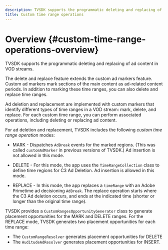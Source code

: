 ```yaml
---
description: TVSDK supports the programmatic deleting and replacing of ad content in VOD streams.
title: Custom time range operations
---
```


# Overview {#custom-time-range-operations-overview}

TVSDK supports the programmatic deleting and replacing of ad content in VOD streams.

The delete and replace feature extends the custom ad markers feature. Custom ad markers mark sections of the main content as ad-related content periods. In addition to marking these time ranges, you can also delete and replace time ranges.

<!--<a id="section_D3FE668CAF764DCC912373D5410C932C"></a>-->

Ad deletion and replacement are implemented with custom markers that identify different types of time ranges in a VOD stream: mark, delete, and replace. For each custom time range, you can perform associated operations, including deleting or replacing ad content.

For ad deletion and replacement, TVSDK includes the following *custom time range operation* modes:

* MARK - Dispatches `AdBreak` events for the marked regions. (This was called `customAdMarker` in previous versions of TVSDK.) Ad insertion is not allowed in this mode. 

* DELETE - For this mode, the app uses the `TimeRangeCollection` class to define time regions for C3 Ad Deletion. Ad insertion is allowed in this mode. 
* REPLACE - In this mode, the app replaces a `timeRange` with an Adobe Primetime ad decisioning `AdBreak`. The replace operation starts where the C3 Ad deletion occurs, and ends at the indicated time (shorter or longer than the original time range).

TVSDK provides a `CustomRangesOpportunityGenerator` class to generate placement opportunities for the MARK and DELETE ranges. For the REPLACE mode, TVSDK generates two placement opportunities for each time range:

* The `CustomRangeResolver` generates placement opportunities for DELETE 
* The `AuditudeAdResolver` generates placement opportunities for INSERT.